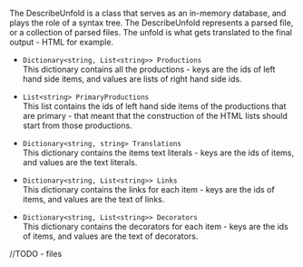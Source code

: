 The DescribeUnfold is a class that serves as an in-memory database, and plays the role of a syntax tree. The DescribeUnfold represents a parsed file, or a collection of parsed files. The unfold is what gets translated to the final output - HTML for example.

* `Dictionary<string, List<string>> Productions`  
This dictionary contains all the productions - keys are the ids of left hand side items, and values are lists of right hand side ids.  
  
* `List<string> PrimaryProductions`  
This list contains the ids of left hand side items of the productions that are primary - that meant that the construction of the HTML lists should start from those productions.  
  
* `Dictionary<string, string> Translations`  
This dictionary contains the items text literals - keys are the ids of items, and values are the text literals.

* `Dictionary<string, List<string>> Links`  
This dictionary contains the links for each item - keys are the ids of items, and values are the text of links.  

* `Dictionary<string, List<string>> Decorators`  
This dictionary contains the decorators for each item - keys are the ids of items, and values are the text of decorators.  
  
//TODO - files